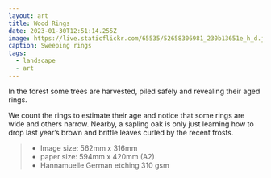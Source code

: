 ```yaml
---
layout: art
title: Wood Rings
date: 2023-01-30T12:51:14.255Z
image: https://live.staticflickr.com/65535/52658306981_230b13651e_h_d.jpg
caption: Sweeping rings
tags:
  - landscape
  - art
---
```

In the forest some trees are harvested, piled safely and revealing their aged rings.

We count the rings to estimate their age and notice that some rings are wide and others narrow. Nearby, a sapling oak is only just learning how to drop last year’s brown and brittle leaves curled by the recent frosts.

> - Image size: 562mm x 316mm
> - paper size: 594mm x 420mm (A2)
> - Hannamuelle German etching 310 gsm